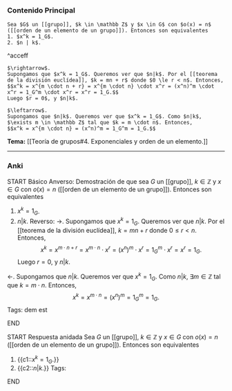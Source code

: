 ### Contenido Principal

```ad-proposition
Sea $G$ un [[grupo]], $k \in \mathbb Z$ y $x \in G$ con $o(x) = n$ ([[orden de un elemento de un grupo]]). Entonces son equivalentes
1. $x^k = 1_G$.
2. $n | k$.
```

^acceff

```ad-proof
$\rightarrow$.
Supongamos que $x^k = 1_G$. Queremos ver que $n|k$. Por el [[teorema de la división euclídea]], $k = mn + r$ donde $0 \le r < n$. Entonces, 
$$x^k = x^{m \cdot n + r} = x^{m \cdot n} \cdot x^r = (x^n)^m \cdot x^r = 1_G^m \cdot x^r = x^r = 1_G.$$
Luego $r = 0$, y $n|k$.

$\leftarrow$.
Supongamos que $n|k$. Queremos ver que $x^k = 1_G$. Como $n|k$, $\exists m \in \mathbb Z$ tal que $k = m \cdot n$. Entonces,
$$x^k = x^{m \cdot n} = (x^n)^m = 1_G^m = 1_G.$$
```

**Tema:** [[Teoría de grupos#4. Exponenciales y orden de un elemento.]]

---
### Anki

START
Básico
Anverso: Demostración de que sea $G$ un [[grupo]], $k \in \mathbb Z$ y $x \in G$ con $o(x) = n$ ([[orden de un elemento de un grupo]]). Entonces son equivalentes
1. $x^k = 1_G$.
2. $n | k$.
Reverso: $\rightarrow$.
Supongamos que $x^k = 1_G$. Queremos ver que $n|k$. Por el [[teorema de la división euclídea]], $k = mn + r$ donde $0 \le r < n$. Entonces, 
$$x^k = x^{m \cdot n + r} = x^{m \cdot n} \cdot x^r = (x^n)^m \cdot x^r = 1_G^m \cdot x^r = x^r = 1_G.$$
Luego $r = 0$, y $n|k$.

$\leftarrow$.
Supongamos que $n|k$. Queremos ver que $x^k = 1_G$. Como $n|k$, $\exists m \in \mathbb Z$ tal que $k = m \cdot n$. Entonces,
$$x^k = x^{m \cdot n} = (x^n)^m = 1_G^m = 1_G.$$
Tags: dem est
<!--ID: 1727083427927-->
END

START
Respuesta anidada
Sea $G$ un [[grupo]], $k \in \mathbb Z$ y $x \in G$ con $o(x) = n$ ([[orden de un elemento de un grupo]]). Entonces son equivalentes
1. {{c1::$x^k = 1_G$.}}
2. {{c2::$n | k$.}}
Tags:
<!--ID: 1727083427929-->
END